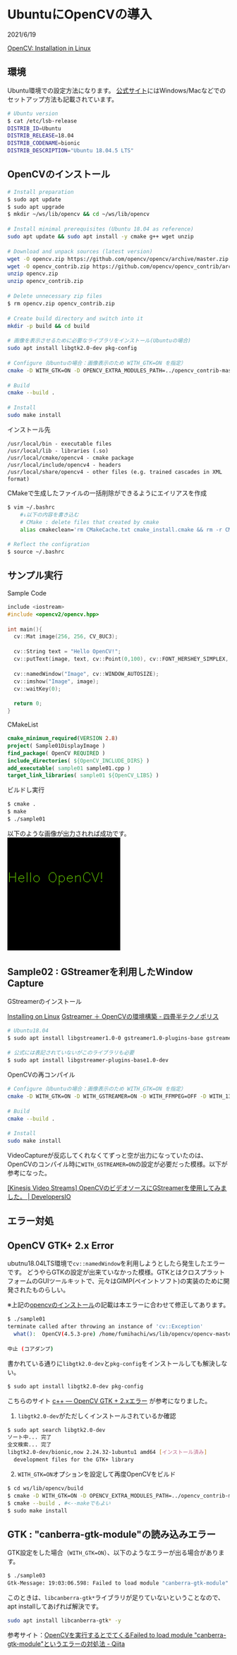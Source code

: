 # UbuntuにOpenCVの導入

2021/6/19

[OpenCV: Installation in Linux](https://docs.opencv.org/4.5.0/d7/d9f/tutorial_linux_install.html)

## 環境

Ubuntu環境での設定方法になります。
[公式サイト](https://docs.opencv.org/master/df/d65/tutorial_table_of_content_introduction.html)にはWindows/Macなどでのセットアップ方法も記載されています。

```bash
# Ubuntu version
$ cat /etc/lsb-release 
DISTRIB_ID=Ubuntu
DISTRIB_RELEASE=18.04
DISTRIB_CODENAME=bionic
DISTRIB_DESCRIPTION="Ubuntu 18.04.5 LTS"
```

## OpenCVのインストール

```bash
# Install preparation
$ sudo apt update
$ sudo apt upgrade
$ mkdir ~/ws/lib/opencv && cd ~/ws/lib/opencv

# Install minimal prerequisites (Ubuntu 18.04 as reference)
sudo apt update && sudo apt install -y cmake g++ wget unzip

# Download and unpack sources (latest version)
wget -O opencv.zip https://github.com/opencv/opencv/archive/master.zip
wget -O opencv_contrib.zip https://github.com/opencv/opencv_contrib/archive/master.zip
unzip opencv.zip
unzip opencv_contrib.zip

# Delete unnecessary zip files
$ rm opencv.zip opencv_contrib.zip

# Create build directory and switch into it
mkdir -p build && cd build

# 画像を表示させるために必要なライブラリをインストール(Ubuntuの場合)
sudo apt install libgtk2.0-dev pkg-config

# Configure（Ubuntuの場合：画像表示のため WITH_GTK=ON を指定）
cmake -D WITH_GTK=ON -D OPENCV_EXTRA_MODULES_PATH=../opencv_contrib-master/modules ../opencv-master

# Build
cmake --build .

# Install
sudo make install
```

インストール先

```
/usr/local/bin - executable files
/usr/local/lib - libraries (.so)
/usr/local/cmake/opencv4 - cmake package
/usr/local/include/opencv4 - headers
/usr/local/share/opencv4 - other files (e.g. trained cascades in XML format)
```

CMakeで生成したファイルの一括削除ができるようにエイリアスを作成

```bash
$ vim ~/.bashrc
    #↓以下の内容を書き込む
    # CMake : delete files that created by cmake
    alias cmakeclean='rm CMakeCache.txt cmake_install.cmake && rm -r CMakeFiles && rm Makefile'

# Reflect the configration
$ source ~/.bashrc
```

## サンプル実行

Sample Code

```cpp
include <iostream>
#include <opencv2/opencv.hpp>

int main(){
  cv::Mat image(256, 256, CV_8UC3);

  cv::String text = "Hello OpenCV!";
  cv::putText(image, text, cv::Point(0,100), cv::FONT_HERSHEY_SIMPLEX, 1.0, cv::Scalar(0,255, 127));

  cv::namedWindow("Image", cv::WINDOW_AUTOSIZE);
  cv::imshow("Image", image);
  cv::waitKey(0);

  return 0;
}
```

CMakeList

```cmake
cmake_minimum_required(VERSION 2.8)
project( Sample01DisplayImage )
find_package( OpenCV REQUIRED )
include_directories( ${OpenCV_INCLUDE_DIRS} )
add_executable( sample01 sample01.cpp )
target_link_libraries( sample01 ${OpenCV_LIBS} )
```

ビルドし実行

```bash
$ cmake .
$ make
$ ./sample01
```

以下のような画像が出力されれば成功です。
![sample01-image](./sample01_DisplayImage/sample01.png)

## Sample02 : GStreamerを利用したWindow Capture

GStreamerのインストール

[Installing on Linux](https://gstreamer.freedesktop.org/documentation/installing/on-linux.html?gi-language=c)
[Gstreamer ＋ OpenCVの環境構築 - 四畳半テクノポリス](https://toriten1024.hatenablog.com/entry/2018/09/29/012205)

```bash
# Ubuntu18.04
$ sudo apt install libgstreamer1.0-0 gstreamer1.0-plugins-base gstreamer1.0-plugins-good gstreamer1.0-plugins-bad gstreamer1.0-plugins-ugly gstreamer1.0-libav gstreamer1.0-doc gstreamer1.0-tools gstreamer1.0-x gstreamer1.0-alsa gstreamer1.0-gl gstreamer1.0-gtk3 gstreamer1.0-qt5 gstreamer1.0-pulseaudio

# 公式には表記されていないがこのライブラリも必要
$ sudo apt install libgstreamer-plugins-base1.0-dev 
```

OpenCVの再コンパイル
```bash
# Configure（Ubuntuの場合：画像表示のため WITH_GTK=ON を指定）
cmake -D WITH_GTK=ON -D WITH_GSTREAMER=ON -D WITH_FFMPEG=OFF -D WITH_1394=OFF -D OPENCV_EXTRA_MODULES_PATH=../opencv_contrib-master/modules ../opencv-master

# Build
cmake --build .

# Install
sudo make install
```



VideoCaptureが反応してくれなくてずっと空が出力になっていたのは、OpenCVのコンパイル時に`WITH_GSTREAMER=ON`の設定が必要だった模様。以下が参考になった。

[[Kinesis Video Streams] OpenCVのビデオソースにGStreamerを使用してみました。 | DevelopersIO](https://dev.classmethod.jp/articles/gstreamer-opencv/)


## エラー対処

## OpenCV GTK+ 2.x Error

ubutnu18.04LTS環境で`cv::namedWindow`を利用しようとしたら発生したエラーです。
どうやらGTKの設定が出来ていなかった模様。GTKとはクロスプラットフォームのGUIツールキットで、元々はGIMP(ペイントソフト)の実装のために開発されたものらしい。

※上記の[opencvのインストール](#opencvのインストール)の記載は本エラーに合わせて修正してあります。

```bash
$ ./sample01 
terminate called after throwing an instance of 'cv::Exception'
  what():  OpenCV(4.5.3-pre) /home/fumihachi/ws/lib/opencv/opencv-master/modules/highgui/src/window.cpp:1223: error: (-2:Unspecified error) The function is not implemented. Rebuild the library with Windows, GTK+ 2.x or Cocoa support. If you are on Ubuntu or Debian, install libgtk2.0-dev and pkg-config, then re-run cmake or configure script in function 'cvNamedWindow'

中止 (コアダンプ)
```

書かれている通りに`libgtk2.0-dev`と`pkg-config`をインストールしても解決しない。

```bash
$ sudo apt install libgtk2.0-dev pkg-config
```

こちらのサイト [c++ — OpenCV GTK + 2.xエラー](https://www.it-swarm-ja.com/ja/c%2B%2B/opencv-gtk-2x%E3%82%A8%E3%83%A9%E3%83%BC/1050858617/) が参考になりました。

1. `libgtk2.0-dev`がただしくインストールされているか確認

```bash
$ sudo apt search libgtk2.0-dev
ソート中... 完了
全文検索... 完了  
libgtk2.0-dev/bionic,now 2.24.32-1ubuntu1 amd64 [インストール済み]
  development files for the GTK+ library
```

2. `WITH_GTK=ON`オプションを設定して再度OpenCVをビルド

```bash
$ cd ws/lib/opencv/build
$ cmake -D WITH_GTK=ON -D OPENCV_EXTRA_MODULES_PATH=../opencv_contrib-master/modules ../opencv-master
$ cmake --build . #<--makeでもよい
$ sudo make install
```

## GTK : "canberra-gtk-module"の読み込みエラー

GTK設定をした場合（`WITH_GTK=ON`）、以下のようなエラーが出る場合があります。

```bash
$ ./sample03 
Gtk-Message: 19:03:06.598: Failed to load module "canberra-gtk-module"
```

このときは、`libcanberra-gtk*`ライブラリが足りていないということなので、apt installしてあげれば解決です。

```bash
sudo apt install libcanberra-gtk* -y
```

参考サイト：[OpenCVを実行するとでてくるFailed to load module "canberra-gtk-module"というエラーの対処法 - Qiita](https://qiita.com/igor-bond16/items/d5641e39ad93ad57826e)